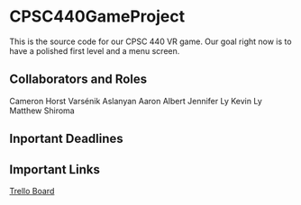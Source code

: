 # CPSC440GameProject
This is the source code for our CPSC 440 VR game. Our goal right now is to have a polished first level and a menu screen.

## Collaborators and Roles
Cameron Horst
Varsénik Aslanyan
Aaron Albert
Jennifer Ly
Kevin Ly
Matthew Shiroma

## Inportant Deadlines

## Important Links
[Trello Board](https://trello.com/b/hhc44wkO/grim-galaxy)
